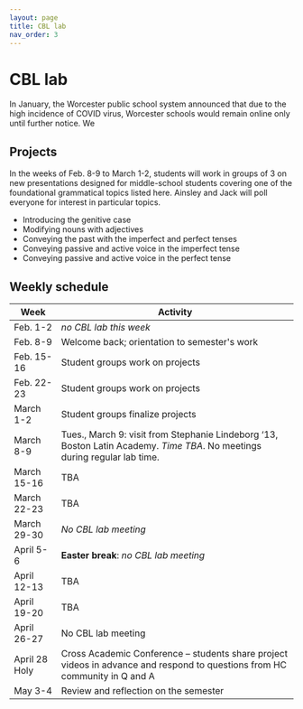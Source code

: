 ```yaml
---
layout: page
title: CBL lab
nav_order: 3
---
```


# CBL lab

In January, the Worcester public school system announced that due to the high incidence of COVID virus, Worcester schools would remain online only until further notice.  We 

## Projects

In the weeks of Feb. 8-9 to March 1-2, students will work in groups of 3 on new presentations designed for middle-school students covering one of the  foundational grammatical topics listed here. Ainsley and Jack will poll everyone for interest in particular topics.  
 
- Introducing the genitive case
- Modifying nouns with adjectives
- Conveying the past with the imperfect and perfect tenses
- Conveying passive and active voice in the imperfect tense
- Conveying passive and active voice in the perfect tense
 


## Weekly schedule 

| Week | Activity |
| --- | --- |
| Feb. 1-2 | *no CBL lab this week* |
| Feb. 8-9 | Welcome back; orientation to semester's work | 
| Feb. 15-16 | Student groups work on projects |
| Feb. 22-23 | Student groups work on projects |
| March 1-2 |  Student groups finalize projects |
| March 8-9 | Tues., March 9: visit from Stephanie Lindeborg ‘13, Boston Latin Academy.  *Time TBA*.  No meetings during regular lab time.|
| March 15-16 |  TBA |
| March 22-23 |  TBA |
| March 29-30 |  *No CBL lab meeting* |
| April 5-6 |  **Easter break**: *no CBL lab meeting* | 
| April 12-13 |  TBA | 
| April 19-20 |  TBA | 
| April 26-27 |  No CBL lab meeting | 
| April 28 Holy |  Cross Academic Conference – students share project videos in advance and respond to questions from HC community in Q and A |
| May 3-4 | Review and reflection on the semester |

 